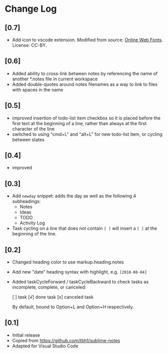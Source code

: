# Change Log

## [0.7]

-   Add icon to vscode extension. Modified from source: <a href="http://www.onlinewebfonts.com">Online Web Fonts</a>. License: CC-BY.

## [0.6]

-   Added ability to cross-link between notes by referencing the name of another \*.notes file in current workspace
-   Added double-quotes around notes filenames as a way to link to files with spaces in the name

## [0.5]

-   improved insertion of todo-list item checkbox so it is placed before the first text at the beginning of a line, rather than always at the first character of the line
-   switched to using "cmd+L" and "alt+L" for new todo-list item, or cycling between states

## [0.4]

-   improved

## [0.3]

-   Add `newday` snippet: adds the day as well as the following 4 subheadings:
    -   Notes
    -   Ideas
    -   TODO
    -   Activity Log
-   Task cycling on a line that does not contain `[ ]` will insert
    a `[ ]` at the beginning of the line.

## [0.2]

-   Changed heading color to use markup.heading.notes
-   Add new "date" heading syntax with highlight, e.g. `[2018-08-04]`
-   Added taskCycleForward / taskCycleBackward to check tasks
    as incomplete, complete, or canceled:

    [ ] task
    [√] done task
    [x] canceled task

    By default, bound to Option+L and Option+H respectively.

## [0.1]

-   Initial release
-   Copied from https://github.com/tbh1/sublime-notes
-   Adapted for Visual Studio Code
